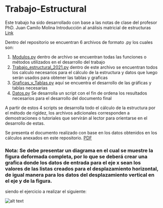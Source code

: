 # Trabajo-Estructural

Este trabajo ha sido desarrollado con base a las notas de clase del profesor PhD. Juan Camilo Molina
Introducción al análisis matricial de estructuras [Link]

Dentro del repositorio se encuentran 6 archivos de formato .py los cuales son:

1. [Modulos.py](Modulos.py) dentro de archivo se encuentran todas las funciones o métodos utilizados en el desarrollo del trabajo
2. [Trabajo_estructural_2021.py](Trabajo_estructural_2021.py) dentro de este archivo se encuentran todos los calculo necesarios para el cálculo de la estructura y datos que luego serán usados para obtener las tablas y graficas
3. [Graficas_y_Tablas.py](Graficas_y_Tablas.py) aquí se encuentra el desarrollo de las gráficas y tablas necesarias
4. [Datos.py](Datos.py) Se desarrolla un script con el fin de ordena los resultados necesarios para el desarrollo del documento final

A partir de estos 4 scripts se desarrolla todo el cálculo de la estructura por el método de rigidez, los archivos adicionales corresponden a demostraciones o tutoriales que servirán al lector para orientarse en el desarrollo de estas.

Se presenta el documento realizado con base en los datos obtenidos en los cálculos anexados en este repositorio. [PDF](LaTex/Informe/Trabajo_Estructural_2021__Solo_resultados_.pdf)

### Nota: Se debe presentar un diagrama en el cual se muestre la figura deformada completa, por lo que se deberá crear una grafica donde los datos de entrada para el eje x sean los valores de las listas creados para el desplazamiento horizontal, de igual manera para los datos del desplazamiento vertical en el eje y de la figura.

siendo el ejercicio a realizar el siguiente:

![alt text](https://github.com/Sajimenezgo-unal/Trabajo-Estructural/blob/main/Enunciado_Grafica.png?raw=true "Figura de la estructura a calcular")

[link]: https://www.researchgate.net/publication/330567201_Introduccion_al_analisis_matricial_de_estructuras.
